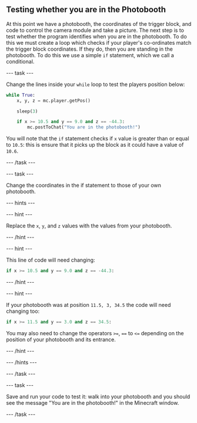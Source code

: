 ## Testing whether you are in the Photobooth

At this point we have a photobooth, the coordinates of the trigger block, and code to control the camera module and take a picture. The next step is to test whether the program identifies when you are in the photobooth. To do this we must create a loop which checks if your player's co-ordinates match the trigger block coordinates. If they do, then you are standing in the photobooth. To do this we use a simple `if` statement, which we call a conditional.

--- task ---

Change the lines inside your `while` loop to test the players position below:

```python
while True:
    x, y, z = mc.player.getPos()

    sleep(3)

    if x >= 10.5 and y == 9.0 and z == -44.3:
        mc.postToChat("You are in the photobooth!")
```

You will note that the `if` statement checks if `x` value is greater than or equal to `10.5`: this is ensure that it picks up the block as it could have a value of `10.6`. 

--- /task ---

--- task ---

Change the coordinates in the if statement to those of your own photobooth.

--- hints ---

--- hint ---

Replace the `x`, `y`, and `z` values with the values from your photobooth.

--- /hint ---

--- hint ---

This line of code will need changing:

```python
if x >= 10.5 and y == 9.0 and z == -44.3:
```

--- /hint ---

--- hint ---

If your photobooth was at position `11.5, 3, 34.5` the code will need changing too:

```python
if x >= 11.5 and y == 3.0 and z == 34.5:
```

You may also need to change the operators `>=`, `==` to `<=` depending on the position of your photobooth and its entrance.

--- /hint ---

--- /hints ---

--- /task ---

--- task ---

Save and run your code to test it: walk into your photobooth and you should see the message "You are in the photobooth!" in the Minecraft window.

--- /task ---

